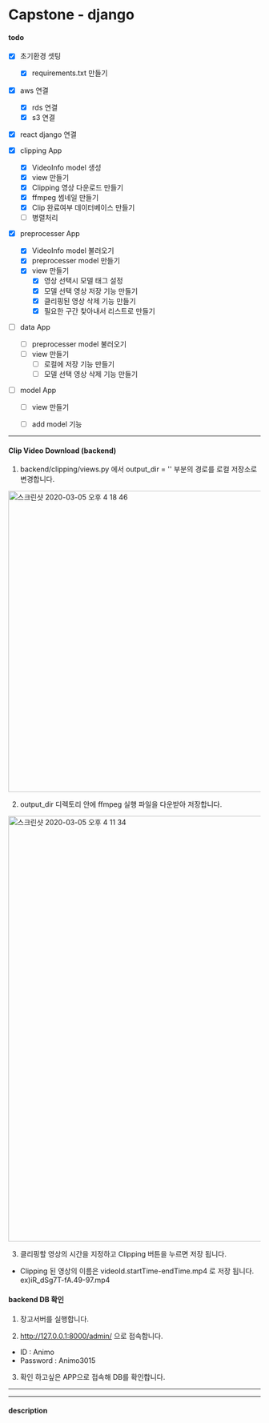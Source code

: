 # Capstone - django

#### todo

- [x] 초기환경 셋팅
  - [x] requirements.txt 만들기
  
- [x] aws 연결
  - [x] rds 연결
  - [x] s3 연결
  
- [x] react django 연결

- [x] clipping App 
  - [x]  VideoInfo model 생성
  - [x]  view 만들기
    - [x]  Clipping 영상 다운로드 만들기
    - [x]  ffmpeg 썸네일 만들기
    - [x]  Clip 완료여부 데이터베이스 만들기
  - [ ]  병렬처리
    
- [x] preprocesser App
  - [x]  VideoInfo model 불러오기
  - [x]  preprocesser model 만들기
  - [x]  view 만들기
      - [x]  영상 선택시 모델 태그 설정
      - [x]  모델 선택 영상 저장 기능 만들기
      - [x]  클리핑된 영상 삭제 기능 만들기
      - [x]  필요한 구간 찾아내서 리스트로 만들기
      
- [ ] data App
  - [ ]  preprocesser model 불러오기
  - [ ]  view 만들기
      - [ ]  로컬에 저장 기능 만들기
      - [ ]  모델 선택 영상 삭제 기능 만들기
      
- [ ] model App
  - [ ] view 만들기
  - [ ] add model 기능
      

***
#### Clip Video Download (backend)

1. backend/clipping/views.py 에서 output_dir = '' 부분의 경로를 로컬 저장소로 변경합니다.
<div>
  <img width="602" alt="스크린샷 2020-03-05 오후 4 18 46" src="https://user-images.githubusercontent.com/46099115/75957289-0e6d4380-5efd-11ea-9e66-3744cc087aa0.png">
<div/>
  
2. output_dir 디렉토리 안에 ffmpeg 실행 파일을 다운받아 저장합니다.
<div>
  <img width="851" alt="스크린샷 2020-03-05 오후 4 11 34" src="https://user-images.githubusercontent.com/46099115/75957142-bafaf580-5efc-11ea-871b-38c1ee6a2312.png">
<div/>

3. 클리핑할 영상의 시간을 지정하고 Clipping 버튼을 누르면 저장 됩니다.
- Clipping 된 영상의 이름은 videoId.startTime-endTime.mp4 로 저장 됩니다.
  ex)iR_dSg7T-fA.49-97.mp4
  
#### backend DB 확인
1. 장고서버를 실행합니다.

2. http://127.0.0.1:8000/admin/ 으로 접속합니다.
- ID : Animo
- Password : Animo3015

3. 확인 하고싶은 APP으로 접속해 DB를 확인합니다.

***

   
    




---

#### description

